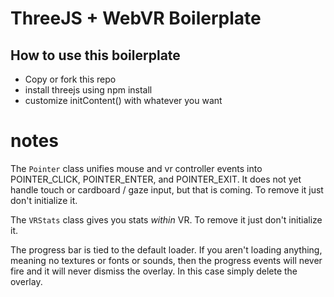# ThreeJS + WebVR Boilerplate


## How to use this boilerplate

* Copy or fork this repo
* install threejs using npm install
* customize initContent() with whatever you want



# notes

The `Pointer` class unifies mouse and vr controller events into POINTER_CLICK, POINTER_ENTER, and POINTER_EXIT.
It does not yet handle touch or cardboard / gaze input, but that is coming.  To remove it just don't initialize it.

The `VRStats` class gives you stats *within* VR.  To remove it just don't initialize it.

The progress bar is tied to the default loader. If you aren't loading anything, meaning no textures or 
fonts or sounds, then the progress events will never fire and it will never dismiss the overlay. In this 
case simply delete the overlay. 